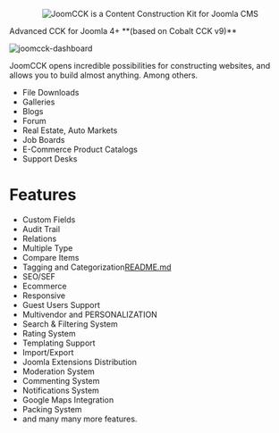 <p align="center">
  <img src="https://github.com/JoomCoder-com/JoomCCK/assets/6179568/c1f4e96d-41d2-4a14-8471-57a4462cc731" alt="JoomCCK is a Content Construction Kit for Joomla CMS"/>
</p>
Advanced CCK for Joomla 4+ **(based on Cobalt CCK v9)**

![joomcck-dashboard](https://user-images.githubusercontent.com/6179568/233794958-ab84da42-6ec3-4ceb-90fe-33518795b3df.png)


JoomCCK opens incredible possibilities for constructing websites, and allows you to build almost anything. Among others.
- File Downloads
- Galleries
- Blogs
- Forum
- Real Estate, Auto Markets
- Job Boards
- E-Commerce Product Catalogs
- Support Desks

# Features
- Custom Fields
- Audit Trail
- Relations
- Multiple Type
- Compare Items
- Tagging and Categorization[README.md](README.md)
- SEO/SEF
- Ecommerce
- Responsive
- Guest Users Support
- Multivendor and PERSONALIZATION
- Search & Filtering System
- Rating System
- Templating Support
- Import/Export
- Joomla Extensions Distribution
- Moderation System
- Commenting System
- Notifications System
- Google Maps Integration
- Packing System
- and many many more features.


